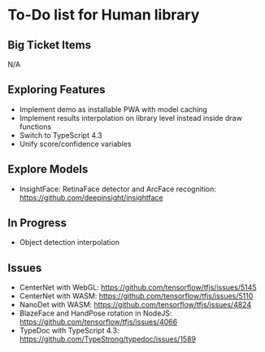 # To-Do list for Human library

## Big Ticket Items

N/A

## Exploring Features

- Implement demo as installable PWA with model caching
- Implement results interpolation on library level instead inside draw functions
- Switch to TypeScript 4.3
- Unify score/confidence variables

## Explore Models

- InsightFace: RetinaFace detector and ArcFace recognition: <https://github.com/deepinsight/insightface>  

## In Progress

- Object detection interpolation

## Issues

- CenterNet with WebGL: <https://github.com/tensorflow/tfjs/issues/5145>
- CenterNet with WASM: <https://github.com/tensorflow/tfjs/issues/5110>
- NanoDet with WASM: <https://github.com/tensorflow/tfjs/issues/4824>
- BlazeFace and HandPose rotation in NodeJS: <https://github.com/tensorflow/tfjs/issues/4066>
- TypeDoc with TypeScript 4.3: <https://github.com/TypeStrong/typedoc/issues/1589>
